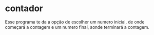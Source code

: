 # contador
Esse programa te da a opção de escolher um numero inicial, de onde começará a contagem e um numero final, aonde terminará a contagem.
